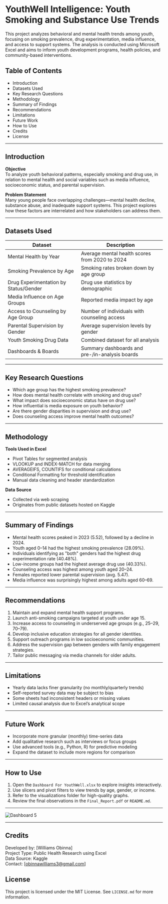 # YouthWell Intelligence: Youth Smoking and Substance Use Trends

This project analyzes behavioral and mental health trends among youth, focusing on smoking prevalence, drug experimentation, media influence, and access to support systems. The analysis is conducted using Microsoft Excel and aims to inform youth development programs, health policies, and community-based interventions.

## Table of Contents

- Introduction
- Datasets Used
- Key Research Questions
- Methodology
- Summary of Findings
- Recommendations
- Limitations
- Future Work
- How to Use
- Credits
- License

---

## Introduction

**Objective**  
To analyze youth behavioral patterns, especially smoking and drug use, in relation to mental health and social variables such as media influence, socioeconomic status, and parental supervision.

**Problem Statement**  
Many young people face overlapping challenges—mental health decline, substance abuse, and inadequate support systems. This project explores how these factors are interrelated and how stakeholders can address them.

---

## Datasets Used

| Dataset                                | Description |
|----------------------------------------|-------------|
| Mental Health by Year                  | Average mental health scores from 2020 to 2024 |
| Smoking Prevalence by Age              | Smoking rates broken down by age group |
| Drug Experimentation by Status/Gender | Drug use statistics by demographic |
| Media Influence on Age Groups          | Reported media impact by age |
| Access to Counseling by Age Group      | Number of individuals with counseling access |
| Parental Supervision by Gender         | Average supervision levels by gender |
| Youth Smoking Drug Data                | Combined dataset for all analysis |
| Dashboards & Boards                    | Summary dashboards and pre-/in-analysis boards |

---

## Key Research Questions

- Which age group has the highest smoking prevalence?
- How does mental health correlate with smoking and drug use?
- What impact does socioeconomic status have on drug use?
- How influential is media exposure on youth behavior?
- Are there gender disparities in supervision and drug use?
- Does counseling access improve mental health outcomes?

---

## Methodology

**Tools Used in Excel**  
- Pivot Tables for segmented analysis  
- VLOOKUP and INDEX-MATCH for data merging  
- AVERAGEIFS, COUNTIFS for conditional calculations  
- Conditional Formatting for threshold identification  
- Manual data cleaning and header standardization

**Data Source**  
- Collected via web scraping  
- Originates from public datasets hosted on Kaggle  

---

## Summary of Findings

- Mental health scores peaked in 2023 (5.52), followed by a decline in 2024.
- Youth aged 0–14 had the highest smoking prevalence (28.09%).
- Individuals identifying as "both" genders had the highest drug experimentation rate (40.48%).
- Low-income groups had the highest average drug use (40.33%).
- Counseling access was highest among youth aged 20–24.
- Females reported lower parental supervision (avg. 5.47).
- Media influence was surprisingly highest among adults aged 60–69.

---

## Recommendations

1. Maintain and expand mental health support programs.
2. Launch anti-smoking campaigns targeted at youth under age 15.
3. Increase access to counseling in underserved age groups (e.g., 25–29, 70–79).
4. Develop inclusive education strategies for all gender identities.
5. Support outreach programs in low socioeconomic communities.
6. Address the supervision gap between genders with family engagement strategies.
7. Tailor public messaging via media channels for older adults.

---

## Limitations

- Yearly data lacks finer granularity (no monthly/quarterly trends)
- Self-reported survey data may be subject to bias
- Some sheets had inconsistent headers or missing values
- Limited causal analysis due to Excel’s analytical scope

---

## Future Work

- Incorporate more granular (monthly) time-series data
- Add qualitative research such as interviews or focus groups
- Use advanced tools (e.g., Python, R) for predictive modeling
- Expand the dataset to include more regions for comparison

---

## How to Use

1. Open the `Dashboard For YouthWell.xlsx` to explore insights interactively.
2. Use slicers and pivot filters to view trends by age, gender, or income.
3. Refer to the visualizations folder for high-quality graphs.
4. Review the final observations in the `Final_Report.pdf` or `README.md`.

---
![Dashboard 5](https://github.com/user-attachments/assets/1a4ede43-8da2-4d50-865c-a50f11f84d8e)


---

## Credits

Developed by: [Williams Obinna]  
Project Type: Public Health Research using Excel  
Data Source: Kaggle  
Contact: [obinnawilliams3@gmail.com]


## License

This project is licensed under the MIT License. See `LICENSE.md` for more information.


